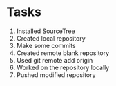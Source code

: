 # Tasks
<ol>
  <li>Installed SourceTree</li>
  <li>Created local repository</li>
  <li>Make some commits</li>
  <li>Created remote blank repository</li>
  <li>Used git remote add origin <https://....></li>
  <li>Worked on the repository locally</li>
  <li>Pushed modified repository</li>
</ol>
